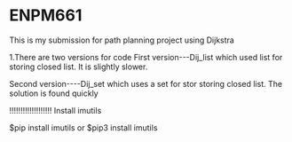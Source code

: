 # ENPM661
This is my submission for path planning project using Dijkstra

1.There are two versions for code
First version---Dij_list which used list for storing closed list. It is slightly 
slower. 

Second version----Dij_set which uses a set for stor storing closed list.
The solution is found quickly

!!!!!!!!!!!!!!!!!!!
Install imutils

$pip install imutils
or
$pip3 install imutils
